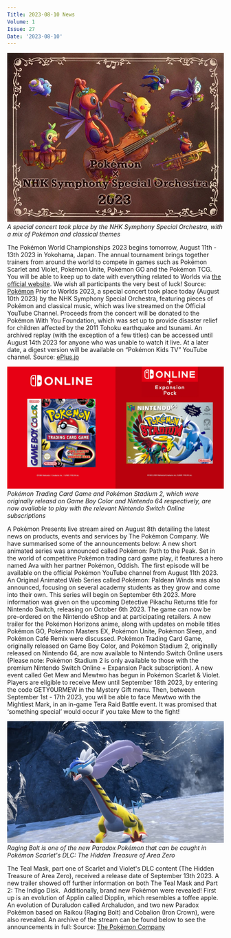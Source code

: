 ```yaml
---
Title: 2023-08-10 News
Volume: 1
Issue: 27
Date: '2023-08-10'
---
```


[![A special concert took place by the NHK Symphony Special Orchestra, with a mix of Pokémon and classical themes](/web/images/a-special-concert-took-place-by-the-nhk-symphony-special-orchestra-with-a-mix-of-pokemon-and-classic.jpeg)](/web/images/a-special-concert-took-place-by-the-nhk-symphony-special-orchestra-with-a-mix-of-pokemon-and-classic.jpeg)*A special concert took place by the NHK Symphony Special Orchestra, with a mix of Pokémon and classical themes*

The Pokémon World Championships 2023 begins tomorrow, August 11th - 13th 2023 in Yokohama, Japan. The annual tournament brings together trainers from around the world to compete in games such as Pokémon Scarlet and Violet, Pokémon Unite, Pokémon GO and the Pokémon TCG. You will be able to keep up to date with everything related to Worlds via [the official website](https://worlds.pokemon.com/en-us/). We wish all participants the very best of luck!
Source: [Pokémon](https://worlds.pokemon.com/en-us/)
Prior to Worlds 2023, a special concert took place today (August 10th 2023) by the NHK Symphony Special Orchestra, featuring pieces of Pokémon and classical music, which was live streamed on the Official YouTube Channel. Proceeds from the concert will be donated to the Pokémon With You Foundation, which was set up to provide disaster relief for children affected by the 2011 Tohoku earthquake and tsunami. An archived replay (with the exception of a few titles) can be accessed until August 14th 2023 for anyone who was unable to watch it live. At a later date, a digest version will be available on “Pokémon Kids TV” YouTube channel.
Source: [ePlus.jp](https://eplus.jp/sf/word/0000158988/en)

[![Pokémon Trading Card Game and Pokémon Stadium 2, which were originally releasd on Game Boy Color and Nintendo 64 respectively, are now available to play with the relevant Nintendo Switch Online subscriptions](/web/images/pokemon-trading-card-game-and-pokemon-stadium-2-which-were-originally-releasd-on-game-boy-color-and-.jpeg)](/web/images/pokemon-trading-card-game-and-pokemon-stadium-2-which-were-originally-releasd-on-game-boy-color-and-.jpeg)*Pokémon Trading Card Game and Pokémon Stadium 2, which were originally releasd on Game Boy Color and Nintendo 64 respectively, are now available to play with the relevant Nintendo Switch Online subscriptions*

A Pokémon Presents live stream aired on August 8th detailing the latest news on products, events and services by The Pokémon Company. We have summarised some of the announcements below:
A new short animated series was announced called Pokémon: Path to the Peak. Set in the world of competitive Pokémon trading card game play, it features a hero named Ava with her partner Pokémon, Oddish. The first episode will be available on the official Pokémon YouTube channel from August 11th 2023.
An Original Animated Web Series called Pokémon: Paldean Winds was also announced, focusing on several academy students as they grow and come into their own. This series will begin on September 6th 2023.
More information was given on the upcoming Detective Pikachu Returns title for Nintendo Switch, releasing on October 6th 2023. The game can now be pre-ordered on the Nintendo eShop and at participating retailers.
A new trailer for the Pokémon Horizons anime, along with updates on mobile titles Pokémon GO, Pokémon Masters EX, Pokémon Unite, Pokémon Sleep, and Pokémon Café Remix were discussed.
Pokémon Trading Card Game, originally released on Game Boy Color, and Pokémon Stadium 2, originally released on Nintendo 64, are now available to Nintendo Switch Online users (Please note: Pokémon Stadium 2 is only available to those with the premium Nintendo Switch Online + Expansion Pack subscription).
A new event called Get Mew and Mewtwo has begun in Pokémon Scarlet & Violet. Players are eligible to receive Mew until September 18th 2023, by entering the code GETY0URMEW in the Mystery Gift menu. Then, between September 1st - 17th 2023, you will be able to face Mewtwo with the Mightiest Mark, in an in-game Tera Raid Battle event. It was promised that ‘something special’ would occur if you take Mew to the fight!

[![Raging Bolt is one of the new Paradox Pokémon that can be caught in Pokémon Scarlet's DLC: The Hidden Treasure of Area Zero](/web/images/raging-bolt-is-one-of-the-new-paradox-pokemon-that-can-be-caught-in-pokemon-scarlets-dlc-the-hidden-.jpeg)](/web/images/raging-bolt-is-one-of-the-new-paradox-pokemon-that-can-be-caught-in-pokemon-scarlets-dlc-the-hidden-.jpeg)*Raging Bolt is one of the new Paradox Pokémon that can be caught in Pokémon Scarlet's DLC: The Hidden Treasure of Area Zero*

The Teal Mask, part one of Scarlet and Violet's DLC content (The Hidden Treasure of Area Zero), received a release date of September 13th 2023. A new trailer showed off further information on both The Teal Mask and Part 2: The Indigo Disk. 
Additionally, brand new Pokémon were revealed! First up is an evolution of Applin called Dipplin, which resembles a toffee apple. An evolution of Duraludon called Archaludon, and two new Paradox Pokémon based on Raikou (Raging Bolt) and Cobalion (Iron Crown), were also revealed.
An archive of the stream can be found below to see the announcements in full:
Source: [The Pokémon Company](https://www.pokemon.com/us/pokemon-news/updates-from-the-august-2023-pokemon-presents)